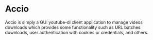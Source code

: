 # Accio
Accio is simply a GUI youtube-dl client application to manage videos downloads which provides some functionality such as URL batches downloads, user authentication with cookies or credentials, and others.

